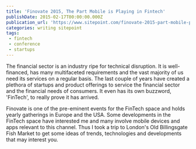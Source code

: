```yaml
---
title: 'Finovate 2015, The Part Mobile is Playing in Fintech'
publishDate: 2015-02-17T00:00:00.000Z
publication_url: 'https://www.sitepoint.com/finovate-2015-part-mobile-playing-fintech/'
categories: writing sitepoint
tags:
 - fintech
 - conference
 - startups
---
```


The financial sector is an industry ripe for technical disruption. It is well-financed, has many multifaceted requirements and the vast majority of us need its services on a regular basis. The last couple of years have created a plethora of startups and product offerings to service the financial sector and the financial needs of consumers. It even has its own buzzword, 'FinTech', to really prove it has arrived.

Finovate is one of the pre-eminent events for the FinTech space and holds yearly gatherings in Europe and the USA. Some developments in the FinTech space have interested me and many involve mobile devices and apps relevant to this channel. Thus I took a trip to London's Old Billingsgate Fish Market to get some ideas of trends, technologies and developments that may interest you.
